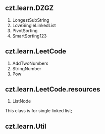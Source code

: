 czt.learn.DZGZ
------
1. LongestSubString
2. LoveSingleLinkedList
3. PivotSorting
4. SmartSorting123

czt.learn.LeetCode
------
1. AddTwoNumbers
2. StringNumber
3. Pow

czt.learn.LeetCode.resources
------
1. ListNode

This class is for single linked list;

czt.learn.Util
------